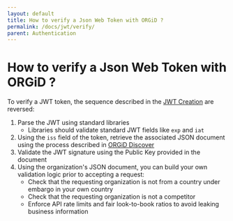 ```yaml
---
layout: default
title: How to verify a Json Web Token with ORGiD ?
permalink: /docs/jwt/verify/
parent: Authentication
---
```


# How to verify a Json Web Token with ORGiD ?

To verify a JWT token, the sequence described in the [JWT Creation](/docs/jwt/create) are reversed:

1. Parse the JWT using standard libraries
    + Libraries should validate standard JWT fields like `exp` and `iat`
2. Using the `iss` field of the token, retrieve the associated JSON document using the process described in [ORGiD Discover](/docs/orgid/orgid-discover)
3. Validate the JWT signature using the Public Key provided in the document
4. Using the organization's JSON document, you can build your own validation logic prior to accepting a request:
    + Check that the requesting organization is not from a country under embargo in your own country
    + Check that the requesting organization is not a competitor
    + Enforce API rate limits and fair look-to-book ratios to avoid leaking business information
